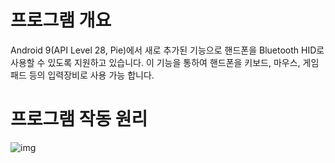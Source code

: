 # 프로그램 개요

Android 9(API Level 28, Pie)에서 새로 추가된 기능으로 핸드폰을 Bluetooth HID로 사용할 수 있도록 지원하고 있습니다. 이 기능을 통하여 핸드폰을 키보드, 마우스, 게임 패드 등의 입력장비로 사용 가능 합니다.



# 프로그램 작동 원리
![img](https://user-images.githubusercontent.com/67899393/119688359-e2800a00-be82-11eb-8594-fdc39ad29ea5.png)
